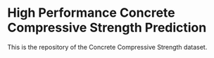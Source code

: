 # High Performance Concrete Compressive Strength Prediction
This is the repository of the Concrete Compressive Strength dataset.
